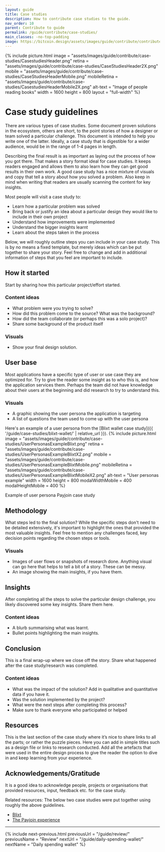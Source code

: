 ```yaml
---
layout: guide
title: Case studies
description: How to contribute case studies to the guide.
nav_order: 10
parent: Contribute to guide
permalink: /guide/contribute/case-studies/
main_classes: -no-top-padding
image: https://bitcoin.design/assets/images/guide/contribute/contribute-preview.jpg
---
```


{% include picture.html
   image = "assets/images/guide/contribute/case-studies/CasestudiesHeader.png"
   retina = "assets/images/guide/contribute/case-studies/CaseStudiesHeader2X.png"
   mobile = "assets/images/guide/contribute/case-studies/CaseStudiesHeaderMobile.png"
   mobileRetina = "assets/images/guide/contribute/case-studies/CasestudiesHeaderMobile2X.png"
   alt-text = "Image of people reading books"
   width = 1600
   height = 800
   layout = "full-width"
%}

# Case study guidelines

There are various types of case studies. Some document proven solutions in the ecosystem, others are short, to the point stories of how a designer or team solved a particular challenge. This document is intended to help you write one of the latter. Ideally, a case study that is digestible for a wider audience, would be in the range of 1-4 pages in length.

Describing the final result is as important as laying out the process of how you got there. That makes a story format ideal for case studies. It keeps readers engaged and allows them to also learn how they can get good results in their own work. A good case study has a nice mixture of visuals and copy that tell a story about how you solved a problem. Also keep in mind when writing that readers are usually scanning the content for key insights.

Most people will visit a case study to:
* Learn how a particular problem was solved
* Bring back or justify an idea about a particular design they would like to include in their own project
* Understand how improvements were implemented
* Understand the bigger insights learnt
* Learn about the steps taken in the process

Below, we will roughly outline steps you can include in your case study. This is by no means a fixed template, but merely ideas which can be put together to share your story. Feel free to change and add in additional information of steps that you feel are important to include.

## How it started
Start by sharing how this particular project/effort started.

### Content ideas
* What problem were you trying to solve?
* How did this problem come to the source? What was the background?
* How did the team collaborate (or perhaps this was a solo project)?
* Share some background of the product itself

### Visuals
* Show your final design solution.

## User base
Most applications have a specific type of user or use case they are optimized for. Try to give the reader some insight as to who this is, and how the application services them. Perhaps the team did not have knowledge about their users at the beginning and did research to try to understand this.

### Visuals
* A graphic showing the user persona the application is targeting
* A list of questions the team used to come up with the user persona

Here's an example of a user persona from the [Blixt wallet case study]({{ '/guide/case-studies/blixt-wallet/' | relative_url }}).
{% include picture.html
   image = "assets/images/guide/contribute/case-studies/UserPersonasExampleBlixt.png"
   retina = "assets/images/guide/contribute/case-studies/UserPersonasExampleBlixtX2.png"
   mobile = "assets/images/guide/contribute/case-studies/UserPersonasExampleBlixtMobile.png"
   mobileRetina = "assets/images/guide/contribute/case-studies/UserPersonasExampleBlixtMobileX2.png"
   alt-text = "User personas example"
   width = 1600
   height = 800
   modalWidthMobile = 400
   modalHeightMobile = 400
%}

Example of user persona Payjoin case study


## Methodology
What steps led to the final solution? While the specific steps don't need to be detailed extensively, it's important to highlight the ones that provided the most valuable insights. Feel free to mention any challenges faced, key decision points regarding the chosen steps or tools.

### Visuals
* Images of user flows or snapshots of research done. Anything visual can go here that helps to tell a bit of a story. These can be messy.
* An image showing the main insights, if you have them.

## Insights
After completing all the steps to solve the particular design challenge, you likely discovered some key insights. Share them here.

### Content ideas
* A blurb summarising what was learnt.
* Bullet points highlighting the main insights.

## Conclusion
This is a final wrap-up where we close off the story. Share what happened after the case study/research was completed.

### Content ideas
* What was the impact of the solution? Add in qualitative and quantitative data if you have it.
* Was the solution implemented by the project?
* What were the next steps after completing this process?
* Make sure to thank everyone who participated or helped

## Resources
This is the last section of the case study where it’s nice to share links to all the parts; or rather the puzzle pieces. Here you can add in simple titles such as a design file or links to research conducted. Add all the artefacts that were used in the entire design process to give the reader the option to dive in and keep learning from your experience.

## Acknowledgements/Gratitude
It is a good idea to acknowledge people, projects or organisations that provided resources, input, feedback etc. for the case study.

Related resources:
The below two case studies were put together using roughly the above guidelines.
* [Blixt](/guide/case-studies/blixt-wallet/)
* [The Payjoin experience](/guide/case-studies/payjoin/)

---

{% include next-previous.html
   previousUrl = "/guide/review/"
   previousName = "Review"
   nextUrl = "/guide/daily-spending-wallet/"
   nextName = "Daily spending wallet"
%}
